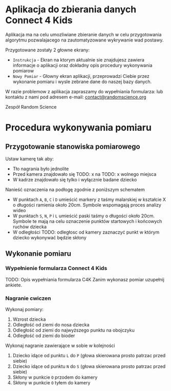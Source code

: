 # Aplikacja do zbierania danych Connect 4 Kids

Aplikacja ma na celu umozliwiane zbieranie danych w celu przygotowania algorytmu pozwalajacego na zautomatyzowane wykrywanie wad postawy.

Przygotowane zostały 2 głowne ekrany:
- `Instrukcja` - Ekran na ktorym aktualnie sie znajdujesz zawiera informacje o aplikacji oraz dokładny opis procedury wykonywania pomiarow
- `Nowy Pomiar` - Głowny ekran aplikacji, przeprowadzi Ciebie przez wykonanie pomiaru i wysle zebrane dane do naszej bazy danych.

W razie problemow z aplikacja zapraszamy do wypełniania formularza: lub kontaktu z nami pod adresem e-mail: [contact@randomscience.org](mailto:contact@randomscience.org)

Zespół Random Science

# Procedura wykonywania pomiaru

## Przygotowanie stanowiska pomiarowego

Ustaw kamerę tak aby:
- Tło nagrania było jednolite
- Przed kamera znajdowało się TODO: x na TODO: x wolnego miejsca
- W kadrze znajdowało się tylko i wyłącznie badane dziecko

Nanieść oznaczenia na podłogę zgodnie z poniższym schematem
- W punktach `A`, `B`, `C` i `D` umieścić markery z taśmy malarskiej w kształcie X o długości ramienia około 20cm. Symbole wspomagają proces analizy wideo
- W punktach `S`, `N`, `P` i `L` umieścić paski taśmy o długości około 20cm. Symbole te mają na celu oznaczenie punktów startowych i końcowych ruchów dziecka
- W odległości TODO: odległosc od kamery zaznaczyć punkt w którym dziecko wykonywać będzie skłony

## Wykonanie pomiaru

### Wypełnienie formularza Connect 4 Kids

TODO: Opis wypełniania formularza C4K
Zanim wykonasz pomiar uzupełnij ankiete.

### Nagranie cwiczen

Wykonaj pomiary:

1. Wzrost dziecka
2. Odległość od ziemi do nosa dziecka
3. Odległość od ziemi do najwyższego punktu na obojczyku
4. Odległość od ziemi do bioder

Wykonaj nagranie zawierające w sobie w kolejności

1. Dziecko idące od punktu `L` do `P` (głowa skierowana prosto patrzac przed siebie)
2. Dziecko idące od punktu `N` do `S` (głowa skierowana prosto patrzac przed siebie)
3. Skłony w punkcie `O` przodem do kamery
4. Skłony w punkcie `O` tyłem do kamery



